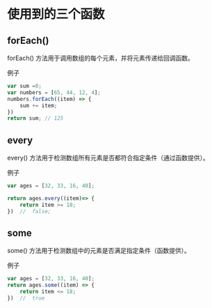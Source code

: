 # 使用到的三个函数

## forEach()

forEach() 方法用于调用数组的每个元素，并将元素传递给回调函数。

例子
``` JavaScript
var sum =0;
var numbers = [65, 44, 12, 4];
numbers.forEach((item) => {
	sum += item;
})
return sum; // 125
```

## every

every() 方法用于检测数组所有元素是否都符合指定条件（通过函数提供）。

例子

``` JavaScript
var ages = [32, 33, 16, 40];

return ages.every((item)=> {
	return item >= 18;
})	//	false;
```

## some

some() 方法用于检测数组中的元素是否满足指定条件（函数提供）。

例子

``` JavaScript
var ages = [32, 33, 16, 40];
return ages.some((item) => {
	return item <= 18;
})	//	true
```